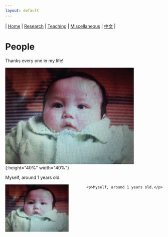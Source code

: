 ```yaml
---
layout: default
---
```

| [Home](index.md)  | [Research](research-en.md)    | [Teaching](teaching-en.md) | [Miscellaneous](miscellaneous-en.md)        | [中文](people-ch.md) |

# People

Thanks every one in my life!


![1](title.png){:height="40%" width="40%"}

Myself, around 1 years old.


<div style="width:100%;">
            <img src="title.png" align="left"  width="40%" height="40%"/>
            
            <p>Myself, around 1 years old.</p>
</div>




<meta name="googlebot" content="noindex" />
